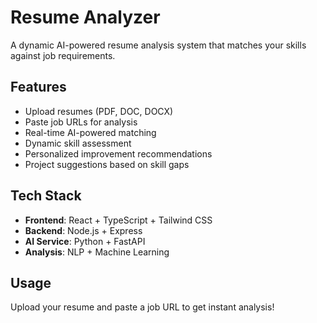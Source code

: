 # Resume Analyzer

A dynamic AI-powered resume analysis system that matches your skills against job requirements.

## Features
- Upload resumes (PDF, DOC, DOCX)
- Paste job URLs for analysis
- Real-time AI-powered matching
- Dynamic skill assessment
- Personalized improvement recommendations
- Project suggestions based on skill gaps

## Tech Stack
- **Frontend**: React + TypeScript + Tailwind CSS
- **Backend**: Node.js + Express
- **AI Service**: Python + FastAPI
- **Analysis**: NLP + Machine Learning

## Usage
Upload your resume and paste a job URL to get instant analysis!
